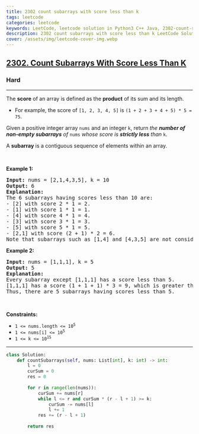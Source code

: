 ```yaml
---
title: 2302 count subarrays with score less than k
tags: leetcode
categories: leetcode
keywords: LeetCode, leetcode solution in Python3 C++ Java, 2302-count-subarrays-with-score-less-than-k solution
description: 2302 count subarrays with score less than k LeetCode Solution Explained
cover: /assets/img/leetcode-cover-img.webp
---
```



<h2><a href="https://leetcode.com/problems/count-subarrays-with-score-less-than-k/">2302. Count Subarrays With Score Less Than K</a></h2><h3>Hard</h3><hr><div><p>The <strong>score</strong> of an array is defined as the <strong>product</strong> of its sum and its length.</p>

<ul>
	<li>For example, the score of <code>[1, 2, 3, 4, 5]</code> is <code>(1 + 2 + 3 + 4 + 5) * 5 = 75</code>.</li>
</ul>

<p>Given a positive integer array <code>nums</code> and an integer <code>k</code>, return <em>the <strong>number of non-empty subarrays</strong> of</em> <code>nums</code> <em>whose score is <strong>strictly less</strong> than</em> <code>k</code>.</p>

<p>A <strong>subarray</strong> is a contiguous sequence of elements within an array.</p>

<p>&nbsp;</p>
<p><strong>Example 1:</strong></p>

<pre><strong>Input:</strong> nums = [2,1,4,3,5], k = 10
<strong>Output:</strong> 6
<strong>Explanation:</strong>
The 6 subarrays having scores less than 10 are:
- [2] with score 2 * 1 = 2.
- [1] with score 1 * 1 = 1.
- [4] with score 4 * 1 = 4.
- [3] with score 3 * 1 = 3. 
- [5] with score 5 * 1 = 5.
- [2,1] with score (2 + 1) * 2 = 6.
Note that subarrays such as [1,4] and [4,3,5] are not considered because their scores are 10 and 36 respectively, while we need scores strictly less than 10.</pre>

<p><strong>Example 2:</strong></p>

<pre><strong>Input:</strong> nums = [1,1,1], k = 5
<strong>Output:</strong> 5
<strong>Explanation:</strong>
Every subarray except [1,1,1] has a score less than 5.
[1,1,1] has a score (1 + 1 + 1) * 3 = 9, which is greater than 5.
Thus, there are 5 subarrays having scores less than 5.
</pre>

<p>&nbsp;</p>
<p><strong>Constraints:</strong></p>

<ul>
	<li><code>1 &lt;= nums.length &lt;= 10<sup>5</sup></code></li>
	<li><code>1 &lt;= nums[i] &lt;= 10<sup>5</sup></code></li>
	<li><code>1 &lt;= k &lt;= 10<sup>15</sup></code></li>
</ul>
</div>

---




```python
class Solution:
    def countSubarrays(self, nums: List[int], k: int) -> int:
        l = 0
        curSum = 0
        res = 0
        
        for r in range(len(nums)):
            curSum += nums[r]
            while l <= r and curSum * (r - l + 1) >= k:
                curSum -= nums[l]
                l += 1
            res += (r - l + 1)
        
        return res
```
